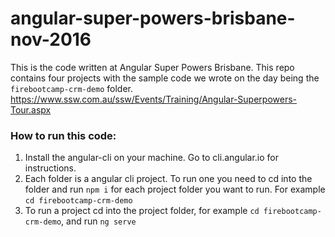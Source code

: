 # angular-super-powers-brisbane-nov-2016

This is the code written at Angular Super Powers Brisbane. This repo contains four projects with the sample code we wrote on the day being the `firebootcamp-crm-demo` folder.
https://www.ssw.com.au/ssw/Events/Training/Angular-Superpowers-Tour.aspx

### How to run this code:
1. Install the angular-cli on your machine. Go to cli.angular.io for instructions.
2. Each folder is a angular cli project. To run one you need to cd into the folder and run `npm i` for each project folder you want to run. For example `cd firebootcamp-crm-demo`
3. To run a project cd into the project folder, for example `cd firebootcamp-crm-demo`, and run `ng serve`

